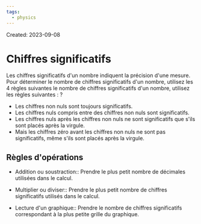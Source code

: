 ```yaml
---
tags:
  - physics
---
```

Created: 2023-09-08

# Chiffres significatifs
Les chiffres significatifs d'un nombre indiquent la précision d'une mesure. Pour déterminer le nombre de chiffres significatifs d'un nombre, utilisez les 4 règles suivantes
le nombre de chiffres significatifs d'un nombre, utilisez les règles suivantes :
?
- Les chiffres non nuls sont toujours significatifs.
- Les chiffres nuls compris entre des chiffres non nuls sont significatifs.
- Les chiffres nuls après les chiffres non nuls ne sont significatifs que s'ils sont placés après la virgule.
- Mais les chiffres zéro avant les chiffres non nuls ne sont pas significatifs, même s'ils sont placés après la virgule.
<!--SR:!2023-10-19,25,250-->

## Règles d'opérations
- Addition ou soustraction:: Prendre le plus petit nombre de décimales utilisées dans le calcul.
<!--SR:!2023-10-14,22,250-->
- Multiplier ou diviser:: Prendre le plus petit nombre de chiffres significatifs utilisés dans le calcul.
<!--SR:!2023-10-17,19,210-->
- Lecture d'un graphique:: Prendre le nombre de chiffres significatifs correspondant à la plus petite grille du graphique.
<!--SR:!2023-10-05,15,230-->